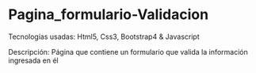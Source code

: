 # Pagina_formulario-Validacion
Tecnologías usadas: Html5, Css3, Bootstrap4 & Javascript

Descripción: Página que contiene un formulario que valida la información ingresada en él
